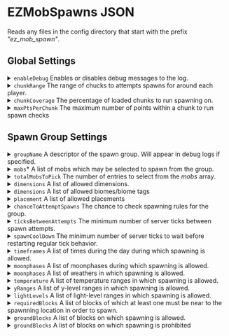 # EZMobSpawns JSON 

Reads any files in the config directory that start with the prefix *"ez_mob_spawn"*.

## Global Settings

<details>
  <summary> <code>enableDebug</code> Enables or disables debug messages to the log.</summary>
</details>
<details>
  <summary> <code>chunkRange</code> The range of chucks to attempts spawns for around each player.</summary>
</details>
<details>
  <summary> <code>chunkCoverage</code> The percentage of loaded chunks to run spawning on.</summary>
</details>
<details>
  <summary> <code>maxPtsPerChunk</code> The maximum number of points within a chunk to run spawn checks</summary>
</details>

## Spawn Group Settings

<details>
  <summary> <code>groupName</code> A descriptor of the spawn group. Will appear in debug logs if specified.</summary>
</details>
<details>
  <summary> <code>mobs</code>* A list of mobs which may be selected to spawn from the group.</summary>

  ####  
  
- *mob*: the entity id of the mob to spawn
- *min*: (optional) the minimum number of the mob to spawn. If omitted, defaults to 1
- *max*: (optional) the maximum number of the mob to spawn. If omitted, defaults to 1
- *weight*: (optional) allows weighting of the mobs. If omitted, defaults to equal chance for each mob
- *limit*: (optional) limits the total number of that mob within a 256x256 range around the poential spawn point. If omitted, does not enforce a limit

### Example: 
```
"mobs": [
      {"mob":"minecraft:salmon", "min": 1, "max": 1, "weight": 1, "limit": 100},
      {"mob":"minecraft:cod", "min": 1, "max": 1, "weight": 1, "limit": 100},
      {"mob":"minecraft:tropical_fish", "min": 1, "max": 1, "weight": 1, "limit": 100}
    ]
```
</details>
<details>
  <summary> <code>totalMobsToPick</code> The number of entries to select from the <i>mobs</i> array.</summary>

  ####

  Defaults to 1

  #### Example: 
  
  if the ```mobs``` array has 10 different mobs, and ```totalMobsToPick``` is 3, 3 entries will be selected from the array and the algorithm will run placement checks for each of the 3 selected mobs.
</details>
<details>
  <summary> <code>dimensions</code> A list of allowed dimensions.</summary>

  ####

  Defaults to all dimensions if omitted.
</details>
<details>
  <summary> <code>dimensions</code> A list of allowed biomes/biome tags</summary>

  ####

  Defaults to the Vanilla overworld if omitted.
</details>
<details>
  <summary> <code>placement</code> A list of allowed placements</summary>

  ####

  Accepted values are: `surface`, `underground`, `in_water`,  `cave_water`, `in_lava`

  Defaults to surface placement if omitted.
</details>
<details>
  <summary> <code>chanceToAttemptSpawns</code> The chance to check spawning rules for the group.</summary>

  ####

  Accepts integer values 0 to 100 (inclusive). Defaults to 100 if omitted.

  A value of 100 will always run further spawn checks, while a value of 0 will never run further spawn checks (and will consequently never trigger any spawns).
</details>
<details>
  <summary> <code>ticksBetweenAttempts</code> The minimum number of server ticks between spawn attempts.</summary>

  ####

  Accepts positive integer values. Defaults to 100 if omitted.
</details>
<details>
  <summary> <code>spawnCoolDown</code> The minimum number of server ticks to wait before restarting regular tick behavior.</summary>

  ####

  Accepts positive integer values. Defaults to 6000 if omitted.
</details>
<details>
  <summary> <code>timeframes</code> A list of times during the day during which spawning is allowed.</summary>

  ####

  Defaults to all times if omitted.

  ### Example: 
```
"timeframes": [{"start":  0, "end": 24000}]
```
</details>
<details>
  <summary> <code>moonphases</code> A list of moonphases during which spawning is allowed.</summary>

  ####

  Defaults to all moonphases if omitted.

  Note: Moonphases occur during both day and night. Use this with the timeframes array if only night-time moonphases are desired.

  Accepted values are: `full`, `waning_gibbous`, `last_quarter`, `waning_crescent`,  `new`, `waxing_crescent`, `first_quarter`,  `waxing_gibbous`

  ### Example: 
```
"moonphases": ["full", "waning_gibbous", "last_quarter", "waning_crescent",  "new", "waxing_crescent", "first_quarter",  "waxing_gibbous"]
```
</details>
<details>
  <summary> <code>moonphases</code> A list of weathers in which spawning is allowed.</summary>

  ####

  Defaults to all weathers if omitted.

  Note: Moonphases occur during both day and night. Use this with the timeframes array if only night-time moonphases are desired.

  Accepted values are: `none`, `rain`, `snow`, `storm`

  ### Example: 
```
"weather": ["NONE", "RAIN"]
```
</details>
<details>
  <summary> <code>temperature</code> A list of temperature ranges in which spawning is allowed.</summary>

  ####

  Defaults to all temperatures if omitted.

  ### Example: 
```
"temperature": [{"start": 0,"end": 500}]
```
</details>
<details>
  <summary> <code>yRanges</code> A list of y-level ranges in which spawning is allowed.</summary>

  ####

  Defaults to all y-levels if omitted.

  ### Example: 
```
"yRanges": [{"start": -64, "end":  265}]
```
</details>
<details>
  <summary> <code>lightLevels</code> A list of light-level ranges in which spawning is allowed.</summary>

  ####

  Defaults to all light-levels if omitted.

  ### Example: 
```
"lightLevels": [{"start": 0, "end":  265}]
```
</details>
<details>
  <summary> <code>requiredBlocks</code> A list of blocks of which at least one must be near to the spawnning location in order to spawn.</summary>

  ####

  Defaults to all blocks if omitted.

  ### Example: Will only allow spawns if potential spawn location is near a hay block:
```
"requiredBlocks": ["minecraft:hay"]
```
</details>
<details>
  <summary> <code>groundBlocks</code> A list of blocks on which spawning is allowed.</summary>

  ####

  Defaults to all blocks  if omitted.

  ### Example: 
```
"groundBlocks": ["minecraft:stone","minecraft:deepslate"],
```
</details>
<details>
  <summary> <code>groundBlocks</code> A list of blocks on which spawning is prohibited</summary>

  ####

  Defaults to no blocks if omitted.

  ### Example: 
```
"disallowedBlocks": ["minecraft:path",
```
</details>
